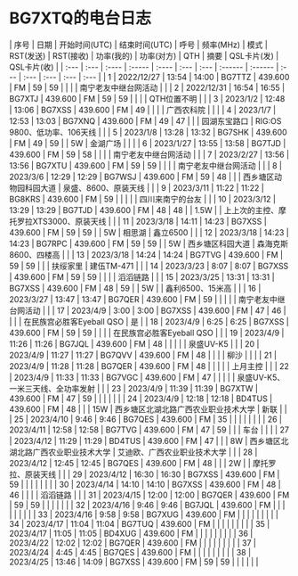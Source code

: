 # BG7XTQ的电台日志

| 序号 | 日期 | 开始时间(UTC) | 结束时间(UTC) | 呼号 | 频率(MHz) | 模式 | RST(发送) | RST(接收) | 功率(我的) | 功率(对方) | QTH | 摘要 | QSL卡片(发) | QSL卡片(收) |
| :--- | :--- | :---- | :----- | :---- | :--- | :--- | :------ | :------ | :--- | :--- | :--- | :--- | :--- |
| 1 | 2022/12/27 | 13:54 | 14:00 | BG7TTZ | 439.600 | FM | 59 | 59 |  |  |  | 南宁老友中继台网活动 |  |
| 2 | 2022/12/31 | 16:54 | 16:55 | BG7XTJ | 439.600 | FM | 59 | 59 |  |  |  | QTH位置不明 |  |
| 3 | 2023/1/2 | 12:48 | 13:06 | BG7XSS | 439.600 | FM | 49 |  |  |  | 广西农科院 |  |  |
| 4 | 2023/1/7 | 12:53 | 13:03 | BG7XNQ | 439.600 | FM | 49 | 47 |  |  | 园湖东宝路口 | RIG:OS 9800、低功率、106天线 |  |
| 5 | 2023/1/8 | 13:28 | 13:32 | BG7SHK | 439.600 | FM | 49 | 59 |  | 5W | 金湖广场 |  |  |
| 6 | 2023/1/27 | 13:55 | 13:58 | BG7TJD | 439.600 | FM | 59 | 58 |  |  |  | 南宁老友中继台网活动 |  |
| 7 | 2023/2/27 | 13:56 | 13:56 | BG7XTU | 439.600 | FM | 59 | 59 |  |  |  | 南宁老友中继台网活动 |  |
| 8 | 2023/3/6 | 12:29 | 12:29 | BG7WSJ | 439.600 | FM | 59 | 48 |  |  | 西乡塘区动物园科园大道 | 泉盛、8600、原装天线 |  |
| 9 | 2023/3/11 | 11:22 | 11:22 | BG8KRS | 439.600 | FM | 59 |  |  |  |  | 四川来南宁的台友 |  |
| 10 | 2023/3/12 | 13:29 | 13:29 | BG7TJD | 439.600 | FM | 48 | 48 |  | 1.5W |  | 上上次的主控、摩托罗拉XTS3000、原装天线 |  |
| 11 | 2023/3/18 | 14:11 | 14:23 | BG7XSS | 439.600 | FM | 59 | 59 |  | 5W | 相思湖 | 鑫立6500 |  |
| 12 | 2023/3/18 | 14:23 | 14:23 | BG7RPC | 439.600 | FM | 59 | 59 |  | 5W | 西乡塘区科园大道 | 森海克斯8600、四楼高 |  |
| 13 | 2023/3/18 | 14:24 | 14:24 | BG7TVG | 439.600 | FM | 59 | 59 |  |  | 扶绥家里 | 建伍TM-471 |  |
| 14 | 2023/3/23 | 8:07 | 8:07 | BG7XSS | 439.600 | FM | 59 | 59 |  |  |  | 滔滔链路 |  |
| 15 | 2023/3/25 | 13:31 | 13:31 | BG7XSS | 439.600 | FM | 48 | 59 |  | 5W |  | 鑫利6500、15米高 |  |
| 16 | 2023/3/27 | 13:47 | 13:47 | BG7QER | 439.600 | FM | 59 |  |  |  |  | 南宁老友中继台网活动 |  |
| 17 | 2023/4/9 | 3:00 | 3:00 | BG7XSS | 439.600 | FM | 47 | 46 |  |  |  | 在民族宫必胜客Eyeball QSO | 是 |
| 18 | 2023/4/9 | 6:25 | 6:25 | BG7XSS | 439.600 | FM | 59 | 59 |  |  |  | 在民族宫必胜客Eyeball QSO |  |
| 19 | 2023/4/9 | 11:26 | 11:26 | BG7JQL | 439.600 | FM | 48 |  |  |  |  | 泉盛UV-K5 |  |
| 20 | 2023/4/9 | 11:27 | 11:27 | BG7QVV | 439.600 | FM | 48 |  |  |  | 柳沙 |  |  |
| 21 | 2023/4/9 | 11:28 | 11:28 | BG7QER | 439.600 | FM | 48 |  |  |  |  | 上月主控 |  |
| 22 | 2023/4/9 | 11:33 | 11:33 | BG7VGC | 439.600 | FM | 47 |  |  |  |  | 泉盛UV-K5、一米三天线、全功率发射 |  |
| 23 | 2023/4/9 | 11:39 | 11:39 | BG7XTW | 439.600 | FM | 47 | 59 |  |  |  |  |  |
| 24 | 2023/4/9 | 12:18 | 12:18 | BD4TUS | 439.600 | FM | 48 |  |  | 15W | 西乡塘区北湖北路广西农业职业技术大学 | 新联 |  |
| 25 | 2023/4/10 | 9:46 | 9:46 | BG7QES | 439.600 | FM | 35 |  |  |  |  |  |  |
| 26 | 2023/4/11 | 12:58 | 12:58 | BG7TVG | 439.600 | FM | 47 | 59 |  |  | 车台 |  |  |
| 27 | 2023/4/12 | 11:29 | 11:29 | BD4TUS | 439.600 | FM | 47 |  |  | 8W | 西乡塘区北湖北路广西农业职业技术大学 | 艾迪欧、广西农业职业技术大学 |  |
| 28 | 2023/4/12 | 12:45 | 12:45 | BG7QES | 439.600 | FM | 48 |  |  | 2W |  | 摩托罗拉、原装天线 |  |
| 29 | 2023/4/12 | 16:30 | 16:30 | BG7XSS | 439.600 | FM | 59 |  |  |  |  |  |  |
| 30 | 2023/4/14 | 14:10 | 14:10 | BG7XSS | 439.600 | FM | 48 | 46 |  |  |  | 滔滔链路 |  |
| 31 | 2023/4/15 | 12:00 | 12:00 | BG7QER | 439.600 | FM | 59 | 59 |  |  |  |  |  |
| 32 | 2023/4/16 | 9:46 | 9:46 | BG7JQL | 439.600 | FM |  |  |  |  |  |  |  |
| 33 | 2023/4/16 | 9:58 | 9:58 | BG7XUG | 439.600 | FM |  |  |  |  |  |  |  |
| 34 | 2023/4/17 | 11:04 | 11:04 | BG7TUQ | 439.600 | FM |  |  |  |  |  |  |  |
| 35 | 2023/4/17 | 11:05 | 11:05 | BD4XUG | 439.600 | FM |  |  |  |  |  |  |  |
| 36 | 2023/4/22 | 12:02 | 12:02 | BG7QER | 439.600 | FM |  |  |  |  |  |  |  |
| 37 | 2023/4/24 | 4:45 | 4:45 | BG7QES | 439.600 | FM |  |  |  |  |  |  |  |
| 38 | 2023/4/25 | 13:46 | 14:09 | BG7XSS | 439.600 | FM | 59 | 59 |  |  |  |  |  |
